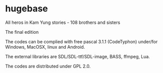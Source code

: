 # hugebase

All heros in Kam Yung stories - 108 brothers and sisters

The final edition

The codes can be complied with free pascal 3.1.1 (CodeTyphon) under/for Windows, MacOSX, linux and Android.

The external libraries are SDL/SDL-ttf/SDL-image, BASS, ffmpeg, Lua.

The codes are distributed under GPL 2.0.
